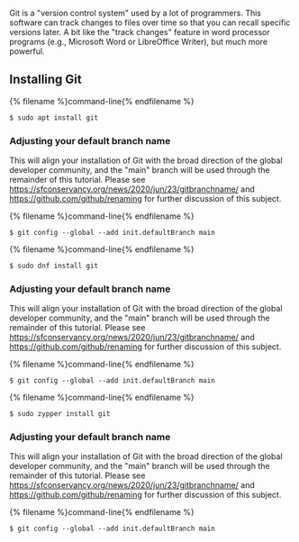 Git is a "version control system" used by a lot of programmers. 
This software can track changes to files over time so that you can recall 
specific versions later. 
A bit like the "track changes" feature in word processor programs (e.g., 
Microsoft Word or LibreOffice Writer), but much more powerful.

## Installing Git

<!--sec data-title="Installing Git: Debian or Ubuntu" data-id="git_install_debian_ubuntu"
data-collapse=true ces-->

{% filename %}command-line{% endfilename %}
```bash
$ sudo apt install git
```

### Adjusting your default branch name

This will align your installation of Git with the broad direction of the global 
developer community, and the "main" branch will be used through the remainder of 
this tutorial. 
Please see https://sfconservancy.org/news/2020/jun/23/gitbranchname/ and 
https://github.com/github/renaming for further discussion of this subject. 

{% filename %}command-line{% endfilename %}
```
$ git config --global --add init.defaultBranch main
```

<!--endsec-->

<!--sec data-title="Installing Git: Fedora" data-id="git_install_fedora"
data-collapse=true ces-->

{% filename %}command-line{% endfilename %}
```bash
$ sudo dnf install git
```

### Adjusting your default branch name

This will align your installation of Git with the broad direction of the global 
developer community, and the "main" branch will be used through the remainder of 
this tutorial. 
Please see https://sfconservancy.org/news/2020/jun/23/gitbranchname/ and 
https://github.com/github/renaming for further discussion of this subject. 

{% filename %}command-line{% endfilename %}
```
$ git config --global --add init.defaultBranch main
```

<!--endsec-->

<!--sec data-title="Installing Git: openSUSE" data-id="git_install_openSUSE"
data-collapse=true ces-->

{% filename %}command-line{% endfilename %}
```bash
$ sudo zypper install git
```

### Adjusting your default branch name

This will align your installation of Git with the broad direction of the global 
developer community, and the "main" branch will be used through the remainder of 
this tutorial. 
Please see https://sfconservancy.org/news/2020/jun/23/gitbranchname/ and 
https://github.com/github/renaming for further discussion of this subject. 

{% filename %}command-line{% endfilename %}
```
$ git config --global --add init.defaultBranch main
```

<!--endsec-->
